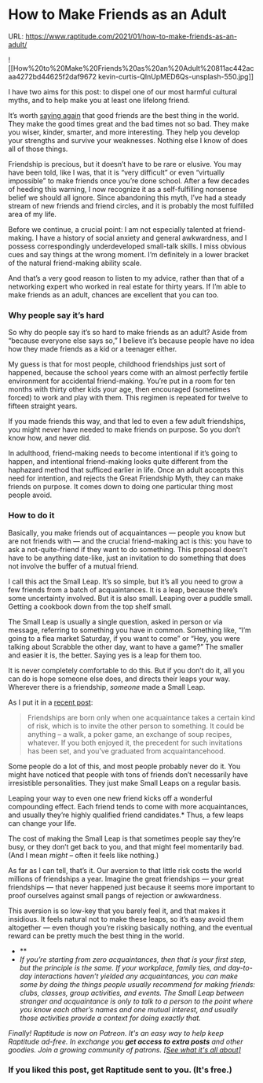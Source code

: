 # How to Make Friends as an Adult

URL: https://www.raptitude.com/2021/01/how-to-make-friends-as-an-adult/

![[How%20to%20Make%20Friends%20as%20an%20Adult%20811ac442acaa4272bd44625f2daf9672 kevin-curtis-QlnUpMED6Qs-unsplash-550.jpg]]

I have two aims for this post: to dispel one of our most harmful cultural myths, and to help make you at least one lifelong friend.

It’s worth [saying again](https://www.raptitude.com/2020/11/three-recession-proof-investments-for-2020/) that good friends are the best thing in the world. They make the good times great and the bad times not so bad. They make you wiser, kinder, smarter, and more interesting. They help you develop your strengths and survive your weaknesses. Nothing else I know of does all of those things.

Friendship is precious, but it doesn’t have to be rare or elusive. You may have been told, like I was, that it is “very difficult” or even “virtually impossible” to make friends once you’re done school. After a few decades of heeding this warning, I now recognize it as a self-fulfilling nonsense belief we should all ignore. Since abandoning this myth, I’ve had a steady stream of new friends and friend circles, and it is probably the most fulfilled area of my life.

Before we continue, a crucial point: I am not especially talented at friend-making. I have a history of social anxiety and general awkwardness, and I possess correspondingly underdeveloped small-talk skills. I miss obvious cues and say things at the wrong moment. I’m definitely in a lower bracket of the natural friend-making ability scale.

And that’s a very good reason to listen to my advice, rather than that of a networking expert who worked in real estate for thirty years. If I’m able to make friends as an adult, chances are excellent that you can too.

### Why people say it’s hard

So why do people say it’s so hard to make friends as an adult? Aside from “because everyone else says so,” I believe it’s because people have no idea how they made friends as a kid or a teenager either.

My guess is that for most people, childhood friendships just sort of happened, because the school years come with an almost perfectly fertile environment for accidental friend-making. You’re put in a room for ten months with thirty other kids your age, then encouraged (sometimes forced) to work and play with them. This regimen is repeated for twelve to fifteen straight years.

If you made friends this way, and that led to even a few adult friendships, you might never have needed to make friends on purpose. So you don’t know how, and never did.

In adulthood, friend-making needs to become intentional if it’s going to happen, and intentional friend-making looks quite different from the haphazard method that sufficed earlier in life. Once an adult accepts this need for intention, and rejects the Great Friendship Myth, they can make friends on purpose. It comes down to doing one particular thing most people avoid.

### How to do it

Basically, you make friends out of acquaintances — people you know but are not friends with — and the crucial friend-making act is this: you have to ask a not-quite-friend if they want to do something. This proposal doesn’t have to be anything date-like, just an invitation to do something that does not involve the buffer of a mutual friend.

I call this act the Small Leap. It’s so simple, but it’s all you need to grow a few friends from a batch of acquaintances. It is a leap, because there’s some uncertainty involved. But it is also small. Leaping over a puddle small. Getting a cookbook down from the top shelf small.

The Small Leap is usually a single question, asked in person or via message, referring to something you have in common. Something like, “I’m going to a flea market Saturday, if you want to come” or “Hey, you were talking about Scrabble the other day, want to have a game?” The smaller and easier it is, the better. Saying yes is a leap for them too.

It is never completely comfortable to do this. But if you don’t do it, all you can do is hope someone else does, and directs their leaps your way. Wherever there is a friendship, *someone* made a Small Leap.

As I put it in a [recent post](https://www.raptitude.com/2020/11/three-recession-proof-investments-for-2020/):

> Friendships are born only when one acquaintance takes a certain kind of risk, which is to invite the other person to something. It could be anything – a walk, a poker game, an exchange of soup recipes, whatever. If you both enjoyed it, the precedent for such invitations has been set, and you’ve graduated from acquaintancehood.

Some people do a lot of this, and most people probably never do it. You might have noticed that people with tons of friends don’t necessarily have irresistible personalities. They just make Small Leaps on a regular basis.

Leaping your way to even one new friend kicks off a wonderful compounding effect. Each friend tends to come with more acquaintances, and usually they’re highly qualified friend candidates.* Thus, a few leaps can change your life.

The cost of making the Small Leap is that sometimes people say they’re busy, or they don’t get back to you, and that might feel momentarily bad. (And I mean *might –* often it feels like nothing.)

As far as I can tell, that’s it. Our aversion to that little risk costs the world millions of friendships a year. Imagine the great friendships — *your* great friendships — that never happened just because it seems more important to proof ourselves against small pangs of rejection or awkwardness.

This aversion is so low-key that you barely feel it, and that makes it insidious. It feels natural not to make these leaps, so it’s easy avoid them altogether — even though you’re risking basically nothing, and the eventual reward can be pretty much the best thing in the world.

- **
- *If you’re starting from zero acquaintances, then that is your first step, but the principle is the same. If your workplace, family ties, and day-to-day interactions haven’t yielded any acquaintances, you can make some by doing the things people usually recommend for making friends: clubs, classes, group activities, and events. The Small Leap between stranger and acquaintance is only to talk to a person to the point where you know each other’s names and one mutual interest, and usually those activities provide a context for doing exactly that.*

 *Finally! Raptitude is now on Patreon. It's an easy way to help keep Raptitude ad-free. In exchange you **get access to extra posts** and other goodies. Join a growing community of patrons. [[See what it's all about]](https://patreon.com/raptitude)*

### If you liked this post, get Raptitude sent to you. (It's free.)